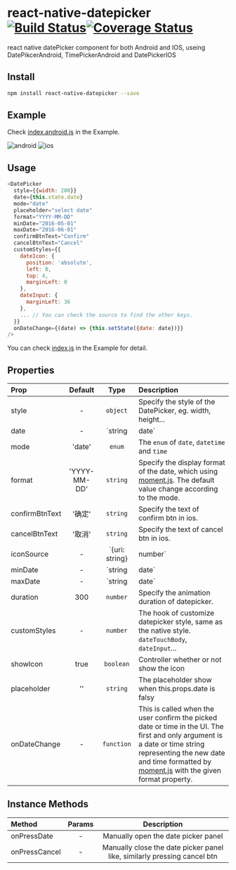 # react-native-datepicker[![Build Status](https://travis-ci.org/xgfe/react-native-datepicker.svg?branch=master)](https://travis-ci.org/xgfe/react-native-datepicker)[![Coverage Status](https://coveralls.io/repos/github/xgfe/react-native-datepicker/badge.svg?branch=master)](https://coveralls.io/github/xgfe/react-native-datepicker?branch=master)
react native datePicker component for both Android and IOS, useing DatePikcerAndroid, TimePickerAndroid and DatePickerIOS

## Install

```bash
npm install react-native-datepicker --save
```

## Example
Check [index.android.js](https://github.com/xgfe/react-native-datepicker/blob/master/index.android.js) in the Example.

![android](http://xgfe.github.io/react-native-datepicker/img/react-native-datepicker-android.gif)
![ios](http://xgfe.github.io/react-native-datepicker/img/react-native-datepicker-ios.gif)

## Usage

```javascript
<DatePicker
  style={{width: 200}}
  date={this.state.date}
  mode="date"
  placeholder="select date"
  format="YYYY-MM-DD"
  minDate="2016-05-01"
  maxDate="2016-06-01"
  confirmBtnText="Confirm"
  cancelBtnText="Cancel"
  customStyles={{
    dateIcon: {
      position: 'absolute',
      left: 0,
      top: 4,
      marginLeft: 0
    },
    dateInput: {
      marginLeft: 36
    },
    ... // You can check the source to find the other keys.
  }}
  onDateChange={(date) => {this.setState({date: date})}}
/>
```

You can check [index.js](https://github.com/xgfe/react-native-datepicker/blob/master/index.android.js) in the Example for detail.

## Properties

| Prop  | Default  | Type | Description |
| :------------ |:---------------:| :---------------:| :-----|
| style | - | `object` | Specify the style of the DatePicker, eg. width, height...  |
| date | - | `string | date` | Specify the display date of DatePicker. `string` type value must match the specified format  |
| mode | 'date' | `enum` | The `enum` of `date`, `datetime` and `time` |
| format | 'YYYY-MM-DD' | `string` | Specify the display format of the date, which using [moment.js](http://momentjs.com/). The default value change according to the mode. |
| confirmBtnText | '确定' | `string` | Specify the text of confirm btn in ios. |
| cancelBtnText | '取消' | `string` | Specify the text of cancel btn in ios. |
| iconSource | - | `{uri: string} | number` | Specify the icon. Same as the `source` of Image, always using `require()` |
| minDate | - | `string | date` | Restricts the range of possible date values. |
| maxDate | - | `string | date` | Restricts the range of possible date values. |
| duration | 300 | `number` | Specify the animation duration of datepicker.|
| customStyles | - | `number` | The hook of customize datepicker style, same as the native style. `dateTouchBody`, `dateInput`...|
| showIcon | true | `boolean` | Controller whether or not show the icon |
| placeholder | '' | `string` | The placeholder show when this.props.date is falsy |
| onDateChange | - | `function` | This is called when the user confirm the picked date or time in the UI. The first and only argument is a date or time string representing the new date and time formatted by [moment.js](http://momentjs.com/) with the given format property. |

## Instance Methods

| Method  | Params  | Description |
| :------------ |:---------------:| :---------------:|
| onPressDate | - | Manually open the date picker panel |
| onPressCancel | - | Manually close the date picker panel like, similarly pressing cancel btn |
